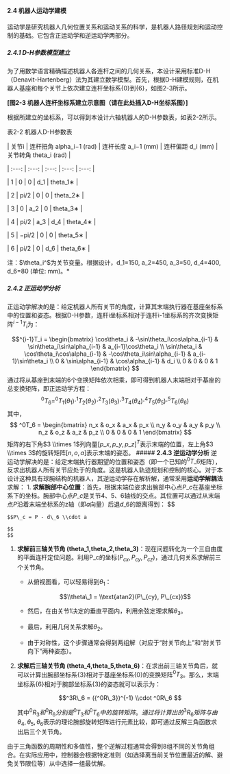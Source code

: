 #### **2.4 机器人运动学建模**



运动学是研究机器人几何位置关系和运动关系的科学，是机器人路径规划和运动控制的基础。它包含正运动学和逆运动学两部分。



##### **2.4.1 D-H参数模型建立**



为了用数学语言精确描述机器人各连杆之间的几何关系，本设计采用标准D-H（Denavit-Hartenberg）法为其建立数学模型。首先，根据D-H建模规则，在机器人基座和每个关节上依次建立连杆坐标系{0}到{6}，如图2-3所示。

**[图2-3 机器人连杆坐标系建立示意图（请在此处插入D-H坐标系图）]**

根据所建立的坐标系，可以得到本设计六轴机器人的D-H参数表，如表2-2所示。

表2-2 机器人D-H参数表

| 关节i | 连杆扭角 alpha_i−1 (rad) | 连杆长度 a_i−1 (mm) | 连杆偏距 d_i (mm) | 关节转角 theta_i (rad) |

| :---: | :---: | :---: | :---: | :---: |

| 1 | 0 | 0 | d_1 | theta_1∗ |

| 2 | pi/2 | 0 | 0 | theta_2∗ |

| 3 | 0 | a_2 | 0 | theta_3∗ |

| 4 | pi/2 | a_3 | d_4 | theta_4∗ |

| 5 | −pi/2 | 0 | 0 | theta_5∗ |

| 6 | pi/2 | 0 | d_6 | theta_6∗ |

注：$\theta_i^$为关节变量。根据设计，d_1=150, a_2=450, a_3=50, d_4=400, d_6=80 (单位: mm)。*



##### **2.4.2 正运动学分析**



正运动学解决的是：给定机器人所有关节的角度，计算其末端执行器在基座坐标系中的位置和姿态。根据D-H参数，连杆i坐标系相对于连杆i-1坐标系的齐次变换矩阵$^{i-1}T_i$为：

$$^{i-1}T_i = \begin{bmatrix} \cos\theta_i & -\sin\theta_i\cos\alpha_{i-1} & \sin\theta_i\sin\alpha_{i-1} & a_{i-1}\cos\theta_i \\ \sin\theta_i & \cos\theta_i\cos\alpha_{i-1} & -\cos\theta_i\sin\alpha_{i-1} & a_{i-1}\sin\theta_i \\ 0 & \sin\alpha_{i-1} & \cos\alpha_{i-1} & d_i \\ 0 & 0 & 0 & 1 \end{bmatrix} $$通过将从基座到末端的6个变换矩阵依次相乘，即可得到机器人末端相对于基座的总变换矩阵，即正运动学方程：$$ ^0T_6 = ^0T_1(\theta_1) \cdot ^1T_2(\theta_2) \cdot ^2T_3(\theta_3) \cdot ^3T_4(\theta_4) \cdot ^4T_5(\theta_5) \cdot ^5T_6(\theta_6) $$其中，$$ ^0T_6 = \begin{bmatrix} n_x & o_x & a_x & p_x \\ n_y & o_y & a_y & p_y \\ n_z & o_z & a_z & p_z \\ 0 & 0 & 0 & 1 \end{bmatrix} $$矩阵的右下角$3 \\times 1$列向量$[p\_x, p\_y, p\_z]^T$表示末端的位置，左上角$3 \\times 3$的旋转矩阵$[n, o, a]$表示末端的姿态。 ##### **2.4.3 逆运动学分析** 逆运动学解决的是：给定末端执行器期望的位置和姿态（即一个已知的$^0T\_6$矩阵），反求出机器人所有关节应处于的角度。这是机器人轨迹规划和控制的核心。对于本设计这种具有球腕结构的机器人，其逆运动学存在解析解，通常采用**运动学解耦法**求解： 1.  **求解腕部中心位置**：首先，根据末端位姿求出腕部中心点$P\_c$在基座坐标系下的坐标。腕部中心点$P\_c$是关节4、5、6轴线的交点。其位置可以通过从末端点$P$沿着末端坐标系的z轴（即$a$向量）后退$d\_6$的距离得到： $$

```
$$P\_c = P - d\_6 \\cdot a

$$
$$
```

1. **求解前三轴关节角 (theta_1,theta_2,theta_3)**：现在问题转化为一个三自由度的平面连杆定位问题。利用P_c的坐标$(P_{cx}, P_{cy}, P_{cz})$，通过几何关系求解前三个关节角。

   - 从俯视图看，可以轻易得到$\theta_1$：

     $$$$$$\\theta\_1 = \\text{atan2}(P\_{cy}, P\_{cx})$$

     $$$$

     

   - 然后，在由关节1决定的垂直平面内，利用余弦定理求解$\theta_3$。

   - 最后，利用几何关系求解$\theta_2$。

   - 由于对称性，这个步骤通常会得到两组解（对应于“肘关节向上”和“肘关节向下”两种姿态）。

2. **求解后三轴关节角 (theta_4,theta_5,theta_6)**：在求出前三轴关节角后，就可以计算出腕部坐标系{3}相对于基座坐标系{0}的变换矩阵$^0T_3$。那么，末端坐标系{6}相对于腕部坐标系{3}的姿态就可以表示为：

   $$$$$$^3R\_6 = ({^0R\_3})^{-1} \\cdot ^0R\_6 $$

   $$$$其中$^0R_3和^0R_6分别是^0T_3和^0T_6中的旋转矩阵。通过将计算出的^3R_6矩阵与由\theta_4, \theta_5, \theta_6$表示的理论腕部旋转矩阵进行元素比较，即可通过反解三角函数求出后三个关节角。

由于三角函数的周期性和多值性，整个逆解过程通常会得到8组不同的关节角组合。在实际应用中，控制器会根据特定准则（如选择离当前关节位置最近的解、避免关节限位等）从中选择一组最优解。